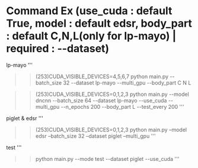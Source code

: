 Command Ex 
(use_cuda : default True, model : default edsr, body_part : default C,N,L(only for lp-mayo) | required : --dataset)
====
lp-mayo
'''
>>(253)CUDA_VISIBLE_DEVICES=4,5,6,7 python main.py --batch_size 32 --dataset lp-mayo --multi_gpu --body_part C N L

>>(253)CUDA_VISIBLE_DEVICES=0,1,2,3 python main.py --model dncnn --batch_size 64 --dataset lp-mayo --use_cuda --multi_gpu --n_epochs 200 --body_part L --test_every 200
'''

piglet & edsr
'''
>>(253)CUDA_VISIBLE_DEVICES=0,1,2,3 python main.py –model edsr –batch_size 32 –dataset piglet  –multi_gpu 
'''

test
'''
>>python main.py --mode test --dataset piglet --use_cuda
'''
